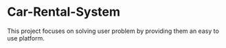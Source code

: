 # Car-Rental-System
This project focuses on solving user problem by providing them an easy to use platform.
